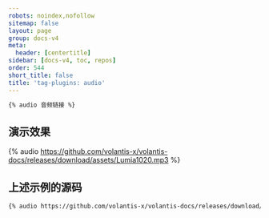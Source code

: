 ```yaml
---
robots: noindex,nofollow
sitemap: false
layout: page
group: docs-v4
meta:
  header: [centertitle]
sidebar: [docs-v4, toc, repos]
order: 544
short_title: false
title: 'tag-plugins: audio'
---
```



```md 本插件最后更新于 <u>2.4</u> 版本
{% audio 音频链接 %}
```

## 演示效果

{% audio https://github.com/volantis-x/volantis-docs/releases/download/assets/Lumia1020.mp3 %}



## 上述示例的源码

```md example:
{% audio https://github.com/volantis-x/volantis-docs/releases/download/assets/Lumia1020.mp3 %}
```
